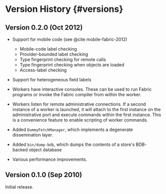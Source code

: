 Version History {#versions}
===============

Version 0.2.0 (Oct 2012)
-------------
* Support for mobile code (see @cite mobile-fabric-2012)
  * Mobile-code label checking
  * Provider-bounded label checking
  * Type fingerprint checking for remote calls
  * Type fingerprint checking when objects are loaded
  * Access-label checking

* Support for heterogeneous field labels

* Workers have interactive consoles. These can be used to run Fabric
  programs or invoke the Fabric compiler from within the worker.

* Workers listen for remote administrative connections. If a second
  instance of a worker is launched, it will attach to the first instance
  on the administrative port and execute commands within the first
  instance. This is a convenience feature to enable scripting of worker
  commands.

* Added `DummyFetchManager`, which implements a degenerate dissemination
  layer.

* Added `bin/dump-bdb`, which dumps the contents of a store's BDB-backed
  object database

* Various performance improvements.


Version 0.1.0 (Sep 2010)
-------------
Initial release.
